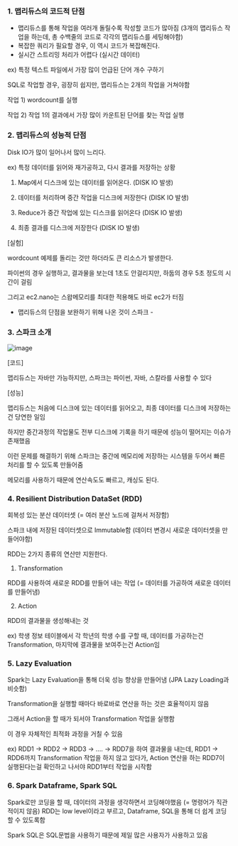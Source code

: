 ### 1. 맵리듀스의 코드적 단점

- 맵리듀스를 통해 작업을 여러개 돌릴수록 작성할 코드가 많아짐
(3개의 맵리듀스 작업을 하는데, 총 수백줄의 코드로 각각의 맵리듀스를 세팅해야함)
- 복잡한 쿼리가 필요할 경우, 이 역시 코드가 복잡해진다.
- 실시간 스트리밍 처리가 어렵다 (실시간 데이터)

ex) 특정 텍스트 파일에서 가장 많이 언급된 단어 개수 구하기

SQL로 작업할 경우, 굉장히 쉽지만, 맵리듀스는 2개의 작업을 거쳐야함

작업 1) wordcount를 실행

작업 2) 작업 1의 결과에서 가장 많이 카운트된 단어를 찾는 작업 실행

### 2. 맵리듀스의 성능적 단점

Disk IO가 많이 일어나서 많이 느리다.

ex) 특정 데이터를 읽어와 재가공하고, 다시 결과를 저장하는 상황

1) Map에서 디스크에 있는 데이터를 읽어온다. (DISK IO 발생)

2) 데이터를 처리하며 중간 작업을 디스크에 저장한다 (DISK IO 발생)

3) Reduce가 중간 작업에 있는 디스크를 읽어온다 (DISK IO 발생)

4) 최종 결과를 디스크에 저장한다 (DISK IO 발생)

[실험]

wordcount 예제를 돌리는 것만 하더라도 큰 리소스가 발생한다.

파이썬의 경우 실행하고, 결과물을 보는데 1초도 안걸리지만, 하둡의 경우 5초 정도의 시간이 걸림

그리고 ec2.nano는 스왑메모리를 최대한 적용해도 바로 ec2가 터짐

- 맵리듀스의 단점을 보완하기 위해 나온 것이 스파크 -

### 3. 스파크 소개

![image](https://github.com/kauKoala/Backend-Study/assets/79046106/daa36670-a079-47cd-9290-3561204dab83)

[코드]

맵리듀스는 자바만 가능하지만, 스파크는 파이썬, 자바, 스칼라를 사용할 수 있다

[성능]

맵리듀스는 처음에 디스크에 있는 데이터를 읽어오고, 최종 데이터를 디스크에 저장하는건 당연한 일임

하지만 중간과정의 작업물도 전부 디스크에 기록을 하기 때문에 성능이 떨어지는 이슈가 존재했음

이런 문제를 해결하기 위해 스파크는 중간에 메모리에 저장하는 시스템을 두어서 빠른 처리를 할 수 있도록 만들어줌

메모리를 사용하기 때문에 연산속도도 빠르고, 캐싱도 된다.

### 4. Resilient Distribution DataSet (RDD)

회복성 있는 분산 데이터셋 (= 여러 분산 노드에 걸쳐서 저장함)

스파크 내에 저장된 데이터셋으로 Immutable함 (데이터 변경시 새로운 데이터셋을 만들어야함)

RDD는 2가지 종류의 연산만 지원한다.

1) Transformation

RDD를 사용하여 새로운 RDD를 만들어 내는 작업 (= 데이터를 가공하여 새로운 데이터를 만들어냄)

2) Action

RDD의 결과물을 생성해내는 것

ex) 학생 정보 테이블에서 각 학년의 학생 수를 구할 때, 데이터를 가공하는건 Transformation, 마지막에 결과물을 보여주는건 Action임

### 5. Lazy Evaluation

Spark는 Lazy Evaluation을 통해 더욱 성능 향상을 만들어냄 (JPA Lazy Loading과 비슷함)

Transformation을 실행할 때마다 바로바로 연산을 하는 것은 효율적이지 않음

그래서 Action을 할 때가 되서야 Transformation 작업을 실행함

이 경우 자체적인 최적화 과정을 거칠 수 있음

ex) RDD1 → RDD2 → RDD3 → …. → RDD7을 하여 결과물을 내는데, RDD1 → RDD6까지 Transformation 작업을 하지 않고 있다가, Action 연산을 하는 RDD7이 실행된다는걸 확인하고 나서야 RDD1부터 작업을 시작함

### 6. Spark Dataframe, Spark SQL

Spark로만 코딩을 할 때, 데이터의 과정을 생각하면서 코딩해야했음 (= 명령어가 직관적이지 않음)
RDD는 low level이라고 부르고, Dataframe, SQL을 통해 더 쉽게 코딩할 수 있도록함

Spark SQL은 SQL문법을 사용하기 때문에 제일 많은 사용자가 사용하고 있음
